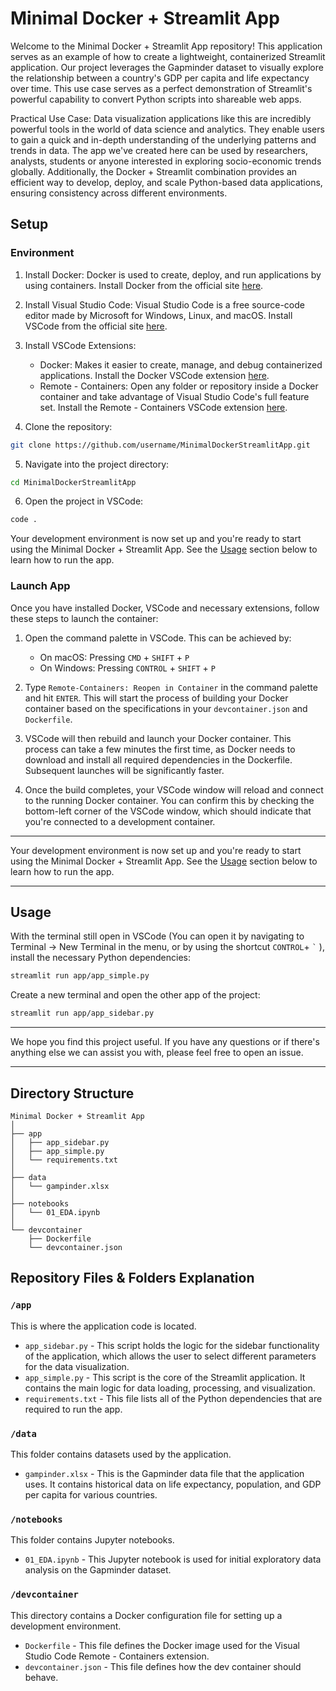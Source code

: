 # Minimal Docker + Streamlit App

Welcome to the Minimal Docker + Streamlit App repository! This application serves as an example of how to create a lightweight, containerized Streamlit application. Our project leverages the Gapminder dataset to visually explore the relationship between a country's GDP per capita and life expectancy over time. This use case serves as a perfect demonstration of Streamlit's powerful capability to convert Python scripts into shareable web apps.

Practical Use Case: Data visualization applications like this are incredibly powerful tools in the world of data science and analytics. They enable users to gain a quick and in-depth understanding of the underlying patterns and trends in data. The app we've created here can be used by researchers, analysts, students or anyone interested in exploring socio-economic trends globally. Additionally, the Docker + Streamlit combination provides an efficient way to develop, deploy, and scale Python-based data applications, ensuring consistency across different environments.

## Setup

### Environment

1. Install Docker:
   Docker is used to create, deploy, and run applications by using containers. Install Docker from the official site [here](https://www.docker.com/products/docker-desktop).

2. Install Visual Studio Code:
   Visual Studio Code is a free source-code editor made by Microsoft for Windows, Linux, and macOS. Install VSCode from the official site [here](https://code.visualstudio.com/download).

3. Install VSCode Extensions:
   - Docker: Makes it easier to create, manage, and debug containerized applications. Install the Docker VSCode extension [here](https://marketplace.visualstudio.com/items?itemName=ms-azuretools.vscode-docker).
   - Remote - Containers: Open any folder or repository inside a Docker container and take advantage of Visual Studio Code's full feature set. Install the Remote - Containers VSCode extension [here](https://marketplace.visualstudio.com/items?itemName=ms-vscode-remote.remote-containers).

4. Clone the repository:
```bash
git clone https://github.com/username/MinimalDockerStreamlitApp.git
```

5. Navigate into the project directory:
```bash
cd MinimalDockerStreamlitApp
```

6. Open the project in VSCode:
```bash
code .
```

Your development environment is now set up and you're ready to start using the Minimal Docker + Streamlit App. See the [Usage](#usage) section below to learn how to run the app.

### Launch App

Once you have installed Docker, VSCode and necessary extensions, follow these steps to launch the container:

1. Open the command palette in VSCode. This can be achieved by:
   - On macOS: Pressing `CMD` + `SHIFT` + `P`
   - On Windows: Pressing `CONTROL` + `SHIFT` + `P`

2. Type `Remote-Containers: Reopen in Container` in the command palette and hit `ENTER`. This will start the process of building your Docker container based on the specifications in your `devcontainer.json` and `Dockerfile`. 

3. VSCode will then rebuild and launch your Docker container. This process can take a few minutes the first time, as Docker needs to download and install all required dependencies in the Dockerfile. Subsequent launches will be significantly faster.

4. Once the build completes, your VSCode window will reload and connect to the running Docker container. You can confirm this by checking the bottom-left corner of the VSCode window, which should indicate that you're connected to a development container.

---

Your development environment is now set up and you're ready to start using the Minimal Docker + Streamlit App. See the [Usage](#usage) section below to learn how to run the app.


---

## Usage

With the terminal still open in VSCode (You can open it by navigating to Terminal -> New Terminal in the menu, or by using the shortcut `CONTROL`+ `` ` `` ), install the necessary Python dependencies:

```bash
streamlit run app/app_simple.py
```

Create a new terminal and open the other app of the project:

```bash
streamlit run app/app_sidebar.py
```

---

We hope you find this project useful. If you have any questions or if there's anything else we can assist you with, please feel free to open an issue.

---

## Directory Structure

```
Minimal Docker + Streamlit App
│
├── app
│   ├── app_sidebar.py
│   ├── app_simple.py
│   └── requirements.txt
│
├── data
│   └── gampinder.xlsx
│
├── notebooks
│   └── 01_EDA.ipynb
│
└── devcontainer
    ├── Dockerfile
    └── devcontainer.json
```

## Repository Files & Folders Explanation

### `/app`

This is where the application code is located.

* `app_sidebar.py` - This script holds the logic for the sidebar functionality of the application, which allows the user to select different parameters for the data visualization.
* `app_simple.py` - This script is the core of the Streamlit application. It contains the main logic for data loading, processing, and visualization.
* `requirements.txt` - This file lists all of the Python dependencies that are required to run the app.

### `/data`

This folder contains datasets used by the application.

* `gampinder.xlsx` - This is the Gapminder data file that the application uses. It contains historical data on life expectancy, population, and GDP per capita for various countries.

### `/notebooks`

This folder contains Jupyter notebooks.

* `01_EDA.ipynb` - This Jupyter notebook is used for initial exploratory data analysis on the Gapminder dataset.

### `/devcontainer`

This directory contains a Docker configuration file for setting up a development environment.

* `Dockerfile` - This file defines the Docker image used for the Visual Studio Code Remote - Containers extension.
* `devcontainer.json` - This file defines how the dev container should behave.
